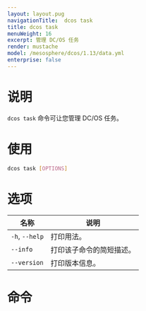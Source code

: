 ```yaml
---
layout: layout.pug
navigationTitle:  dcos task
title: dcos task
menuWeight: 16
excerpt: 管理 DC/OS 任务
render: mustache
model: /mesosphere/dcos/1.13/data.yml
enterprise: false
---
```


# 说明

`dcos task` 命令可让您管理 DC/OS 任务。

# 使用

```bash
dcos task [OPTIONS]
```

# 选项

| 名称 | 说明 |
|---------|-------------|
| `-h`, `--help` |  打印用法。 |
| `--info` | 打印该子命令的简短描述。|
| `--version` |  打印版本信息。|

# 命令

